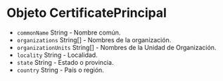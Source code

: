 # Objeto CertificatePrincipal

* `commonName` String - Nombre común.
* `organizations` String[] - Nombres de la organización.
* `organizationUnits` String[] - Nombres de la Unidad de Organización.
* `locality` String - Localidad.
* `state` String - Estado o provincia.
* `country` String - País o región.
